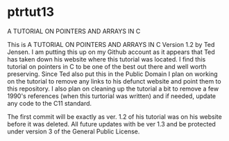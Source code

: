 # ptrtut13
A TUTORIAL ON POINTERS AND ARRAYS IN C

This is A TUTORIAL ON POINTERS AND ARRAYS IN C Version 1.2 by Ted Jensen. I am putting this up on my Github account as it appears that Ted has taken down his website where this tutorial was located. I find this tutorial on pointers in C to be one of the best out there and well worth preserving. Since Ted also put this in the Public Domain I plan on working on the tutorial to remove any links to his defunct website and point them to this repository. I also plan on cleaning up the tutorial a bit to remove a few 1990's references (when this turtorial was written) and if needed, update any code to the C11 standard.

The first commit will be exactly as ver. 1.2 of his tutorial was on his website before it was deleted.
All future updates with be ver 1.3 and be protected under version 3 of the General Public License. 
